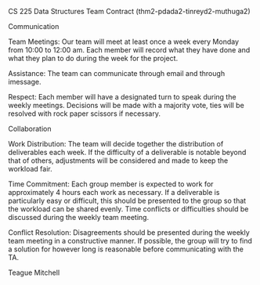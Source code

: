 CS 225 Data Structures
Team Contract (thm2-pdada2-tinreyd2-muthuga2)

Communication

Team Meetings: Our team will meet at least once a week every Monday from 10:00 to 12:00 am. Each member will record what they have done and what they plan to do during the week for the project.

Assistance: The team can communicate through email and through imessage.

Respect: Each member will have a designated turn to speak during the weekly meetings. Decisions will be made with a majority vote, ties will be resolved with rock paper scissors if necessary.



Collaboration

Work Distribution: The team will decide together the distribution of deliverables each week. If the difficulty of a deliverable is notable beyond that of others, adjustments will be considered and made to keep the workload fair.

Time Commitment: Each group member is expected to work for approximately 4 hours each work as necessary. If a deliverable is particularly easy or difficult, this should be presented to the group so that the workload can be shared evenly. Time conflicts or difficulties should be discussed during the weekly team meeting.

Conflict Resolution: Disagreements should be presented during the weekly team meeting in a constructive manner. If possible, the group will try to find a solution for however long is reasonable before communicating with the TA.

Teague Mitchell
